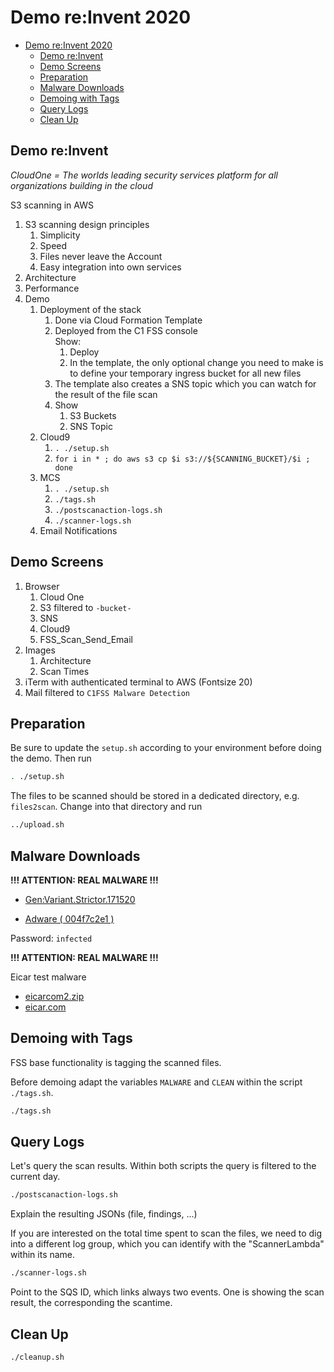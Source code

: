 # Demo re:Invent 2020

- [Demo re:Invent 2020](#demo-reinvent-2020)
  - [Demo re:Invent](#demo-reinvent)
  - [Demo Screens](#demo-screens)
  - [Preparation](#preparation)
  - [Malware Downloads](#malware-downloads)
  - [Demoing with Tags](#demoing-with-tags)
  - [Query Logs](#query-logs)
  - [Clean Up](#clean-up)

## Demo re:Invent

*CloudOne = The worlds leading security services platform for all organizations building in the cloud*

S3 scanning in AWS

1. S3 scanning design principles
   1. Simplicity
   2. Speed
   3. Files never leave the Account
   4. Easy integration into own services
2. Architecture
3. Performance
4. Demo
   1. Deployment of the stack
      1. Done via Cloud Formation Template
      2. Deployed from the C1 FSS console  
         Show:
         1. Deploy
         2. In the template, the only optional change you need to make is to define your temporary ingress bucket for all new files
      3. The template also creates a SNS topic which you can watch for the result of the file scan
      4. Show
         1. S3 Buckets
         2. SNS Topic
   2. Cloud9
      1. `. ./setup.sh`
      2. `for i in * ; do aws s3 cp $i s3://${SCANNING_BUCKET}/$i ; done`
   3. MCS
      1. `. ./setup.sh`
      2. `./tags.sh`
      3. `./postscanaction-logs.sh`
      4. `./scanner-logs.sh`
   4. Email Notifications

## Demo Screens

1. Browser
   1. Cloud One
   2. S3 filtered to `-bucket-`
   3. SNS
   4. Cloud9
   5. FSS_Scan_Send_Email
2. Images
   1. Architecture
   2. Scan Times
3. iTerm with authenticated terminal to AWS (Fontsize 20)
4. Mail filtered to `C1FSS Malware Detection`

## Preparation

Be sure to update the `setup.sh` according to your environment before doing the demo. Then run

```sh
. ./setup.sh
```

The files to be scanned should be stored in a dedicated directory, e.g. `files2scan`. Change into that directory and run

```sh
../upload.sh
```

## Malware Downloads

**!!! ATTENTION: REAL MALWARE !!!**

- [Gen:Variant.Strictor.171520](https://s3.eu-central-1.amazonaws.com/dasmalwerk/downloads/c0242d686b4c1707f9db2eb5afdd306507ceb5637d72662dff56c439330dbdf1/c0242d686b4c1707f9db2eb5afdd306507ceb5637d72662dff56c439330dbdf1.zip)

- [Adware ( 004f7c2e1 )](https://s3.eu-central-1.amazonaws.com/dasmalwerk/downloads/37ea273266aa2d28430194fca27849170d609d338abc9c6c43c4e6be1bcf51f9/37ea273266aa2d28430194fca27849170d609d338abc9c6c43c4e6be1bcf51f9.zip)

Password: `infected`

**!!! ATTENTION: REAL MALWARE !!!**

Eicar test malware

- [eicarcom2.zip](https://secure.eicar.org/eicarcom2.zip)
- [eicar.com](https://secure.eicar.org/eicar.com)

## Demoing with Tags

FSS base functionality is tagging the scanned files.

Before demoing adapt the variables `MALWARE` and `CLEAN` within the script `./tags.sh`.

```sh
./tags.sh
```

## Query Logs

Let's query the scan results. Within both scripts the query is filtered to the current day.

```sh
./postscanaction-logs.sh
```

Explain the resulting JSONs (file, findings, ...)

If you are interested on the total time spent to scan the files, we need to dig into a different log group, which you can identify with the "ScannerLambda" within its name.

```sh
./scanner-logs.sh
```

Point to the SQS ID, which links always two events. One is showing the scan result, the corresponding the scantime.

## Clean Up

```sh
./cleanup.sh
```
